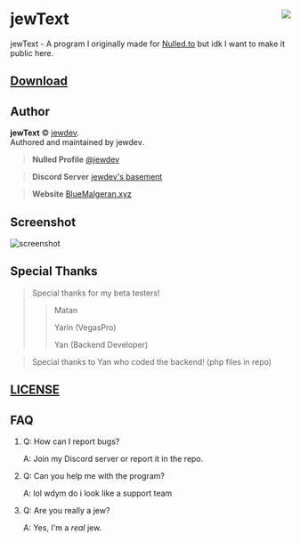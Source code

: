 # jewText <img src="https://i.imgur.com/W2QSZeG.gif" align="right">

jewText - A program I originally made for [Nulled.to](https://nulled.to) but idk I want to make it public here.

## [Download](https://github.com/BlueMalgeran/jewText/releases/latest)

## Author

**jewText** © [jewdev](https://github.com/BlueMalgeran).  
Authored and maintained by jewdev.

> **Nulled Profile** [@jewdev](https://www.nulled.to/user/1880782-)

> **Discord Server** [jewdev's basement](https://discord.gg/VkDnTQP)

> **Website** [BlueMalgeran.xyz](https://bluemalgeran.xyz)

## Screenshot
![screenshot](https://i.imgur.com/zXcSBWt.png)

## Special Thanks
> Special thanks for my beta testers!
> > Matan
> > 
> > Yarin (VegasPro)
> > 
> > Yan (Backend Developer)

> Special thanks to Yan who coded the backend! (php files in repo)

## [LICENSE](https://github.com/BlueMalgeran/jewText/blob/master/LICENSE)

## FAQ
1. Q: How can I report bugs?
   
   A: Join my Discord server or report it in the repo.
   
2. Q: Can you help me with the program?

   A: lol wdym do i look like a support team
   
3. Q: Are you really a jew?

   A: Yes, I'm a *real* jew.

